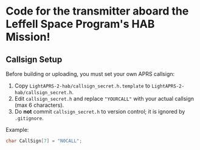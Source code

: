 # Code for the transmitter aboard the Leffell Space Program's HAB Mission!

## Callsign Setup

Before building or uploading, you must set your own APRS callsign:

1. Copy `LightAPRS-2-hab/callsign_secret.h.template` to `LightAPRS-2-hab/callsign_secret.h`.
2. Edit `callsign_secret.h` and replace `"YOURCALL"` with your actual callsign (max 6 characters).
3. Do **not** commit `callsign_secret.h` to version control; it is ignored by `.gitignore`.

Example:
```cpp
char CallSign[7] = "N0CALL";
```
